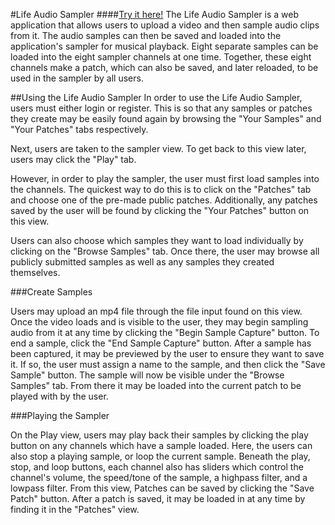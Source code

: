 #Life Audio Sampler
####[Try it here!](https://samcphillips.com/lifeaudiosampler/)
The Life Audio Sampler is a web application that allows users to upload a video and then sample audio clips from it. The audio samples can then be saved and loaded into the application's sampler for musical playback. Eight separate samples can be loaded into the eight sampler channels at one time. Together, these eight channels make a patch, which can also be saved, and later reloaded, to be used in the sampler by all users.

##Using the Life Audio Sampler
In order to use the Life Audio Sampler, users must either login or register. This is so that any samples or patches they create may be easily found again by browsing the "Your Samples" and "Your Patches" tabs respectively.



Next, users are taken to the sampler view. To get back to this view later, users may click the "Play" tab.



However, in order to play the sampler, the user must first load samples into the channels. The quickest way to do this is to click on the "Patches" tab and choose one of the pre-made public patches. Additionally, any patches saved by the user will be found by clicking the "Your Patches" button on this view.



Users can also choose which samples they want to load individually by clicking on the "Browse Samples" tab. Once there, the user may browse all publicly submitted samples as well as any samples they created themselves.



###Create Samples

Users may upload an mp4 file through the file input found on this view. Once the video loads and is visible to the user, they may begin sampling audio from it at any time by clicking the "Begin Sample Capture" button. To end a sample, click the "End Sample Capture" button. 
After a sample has been captured, it may be previewed by the user to ensure they want to save it. If so, the user must assign a name to the sample, and then click the "Save Sample" button. The sample will now be visible under the "Browse Samples" tab. From there it may be loaded into the current patch to be played with by the user.





###Playing the Sampler

On the Play view, users may play back their samples by clicking the play button on any channels which have a sample loaded. Here, the users can also stop a playing sample, or loop the current sample. Beneath the play, stop, and loop buttons, each channel also has sliders which control the channel's volume, the speed/tone of the sample, a highpass filter, and a lowpass filter.
From this view, Patches can be saved by clicking the "Save Patch" button. After a patch is saved, it may be loaded in at any time by finding it in the "Patches" view.


